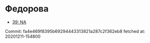 # Федорова
- [39: NA](39.md)

Commit: fa4e469f8395b69294443313821a287c2f362eb8
 fetched at: 20201211-154800
